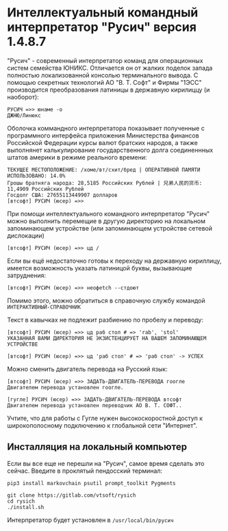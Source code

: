 # Интеллектуальный командный интерпретатор "Русич" версия 1.4.8.7
"Русич" - cовременный интерпретатор команд для операционных систем семейства ЮНИКС. Отличается он от жалких поделок запада полностью локализованной консолью терминального вывода. С помощью секретных технологий АО "В. Т. Софт" и Фирмы "1ЭСС" производится преобразования латиницы в державную кирилиццу (и наоборот):
```
РУСИЧ =>> юнаме -о
ДЖНЮ/Линюкс
```
Оболочка коммандного интерпретатора показывает полученные с программного интерфейса приложения Министерства финансов Российской Федерации курсы валют братских народов, а также выполнянет калькулирование государственного долга соединеннных штатов америки в режиме реального времени:
```
ТЕКУЩЕЕ МЕСТОПОЛОЖЕНИЕ: /хоме/вт/схит/бред | ОПЕРАТИВНОЙ ПАМЯТИ ИСПОЛЬЗОВАНО: 14.0%
Грошы братняга народа: 28,5185 Российских Рублей | 兄弟人民的货币: 11,4909 Российских Рублей
Госдолг США: 27655113449907 долларов
[втсофт] РУСИЧ (юсер) =>>
```
При помощи интеллектуального командного интерпретатор "Русич" можно выполнить перемещие в другую директорию на локальном запоминающем устройстве (или запоминающем устройстве сетевой дислокации)
```
[втсофт] РУСИЧ (юсер) =>> цд /
```
Если вы ещё недостаточно готовы к переходу на державную кириллицу, имеется возможность указать латиницой буквы, вызывающие затруднения:
```
[втсофт] РУСИЧ (юсер) =>> неофеtch --стдоют
```
Помимо этого, можно обратиться в справочную службу командой `ИНТЕРАКТИВНЫЙ-СПРАВОЧНИК`

Текст в кавычках не подлежит разбиению по пробелу и переводу:
```
[втсофт] РУСИЧ (юсер) =>> цд раб стол # => 'rab', 'stol'
УКАЗАННАЯ ВАМИ ДИРЕКТОРИЯ НЕ ЭКЗИСТЕНЦИРУЕТ НА ВАШЕМ ЗАПОМИНАЮЩЕМ УСТРОЙСТВЕ

[втсофт] РУСИЧ (юсер) =>> цд 'раб стол' # => 'раб стол' -> УСПЕХ
```

Можно сменить двигатель перевода на Русский язык:
```
[втсофт] РУСИЧ (юсер) =>> ЗАДАТЬ-ДВИГАТЕЛЬ-ПЕРЕВОДА гоогле
Двигателем перевода установлен гоогле.

[гугле] РУСИЧ (юсер) =>> ЗАДАТЬ-ДВИГАТЕЛЬ-ПЕРЕВОДА втсофт
Двигателем перевода установлен переводчик АО В. Т. СОФТ..
```
Учтите, что для работы с Гугле нужен высокоскоростной доступ к широкополосному подключению к глобальной сети "Интернет".
## Инсталляция на локальный компьютер
Если вы все еще не перешли на "Русич", самое время сделать это сейчас. Введите в проклятый пендосский терминал:
```
pip3 install markovchain psutil prompt_toolkit Pygments
 
git clone https://gitlab.com/vtsoft/rysich
cd rysich
./install.sh
```

Интерпретатор будет установлен в `/usr/local/bin/русич`